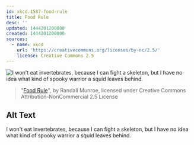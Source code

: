 ```yaml
---
id: xkcd.1587-food-rule
title: Food Rule
desc: ''
updated: 1444201200000
created: 1444201200000
sources:
  - name: xkcd
    url: 'https://creativecommons.org/licenses/by-nc/2.5/'
    license: Creative Commons 2.5
---
```

![I won't eat invertebrates, because I can fight a skeleton, but I have no idea what kind of spooky warrior a squid leaves behind.](https://imgs.xkcd.com/comics/food_rule.png)
> "[Food Rule](https://xkcd.com/1587/)", by Randall Munroe, licensed under Creative Commons Attribution-NonCommercial 2.5 License

## Alt Text
I won't eat invertebrates, because I can fight a skeleton, but I have no idea what kind of spooky warrior a squid leaves behind.
